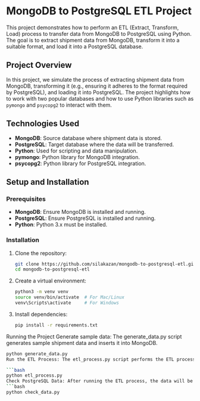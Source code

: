 # MongoDB to PostgreSQL ETL Project

This project demonstrates how to perform an ETL (Extract, Transform, Load) process to transfer data from MongoDB to PostgreSQL using Python. The goal is to extract shipment data from MongoDB, transform it into a suitable format, and load it into a PostgreSQL database.

## Project Overview

In this project, we simulate the process of extracting shipment data from MongoDB, transforming it (e.g., ensuring it adheres to the format required by PostgreSQL), and loading it into PostgreSQL. The project highlights how to work with two popular databases and how to use Python libraries such as `pymongo` and `psycopg2` to interact with them.

## Technologies Used
- **MongoDB**: Source database where shipment data is stored.
- **PostgreSQL**: Target database where the data will be transferred.
- **Python**: Used for scripting and data manipulation.
- **pymongo**: Python library for MongoDB integration.
- **psycopg2**: Python library for PostgreSQL integration.

## Setup and Installation

### Prerequisites

- **MongoDB**: Ensure MongoDB is installed and running.
- **PostgreSQL**: Ensure PostgreSQL is installed and running.
- **Python**: Python 3.x must be installed.

### Installation

1. Clone the repository:
   ```bash
   git clone https://github.com/silakazan/mongodb-to-postgresql-etl.git
   cd mongodb-to-postgresql-etl
2. Create a virtual environment:
   ```bash
   python3 -m venv venv
   source venv/bin/activate  # For Mac/Linux
   venv\Scripts\activate     # For Windows
2. Install dependencies:
   ```bash
   pip install -r requirements.txt
Running the Project
Generate sample data: The generate_data.py script generates sample shipment data and inserts it into MongoDB.

   ```bash
   python generate_data.py
Run the ETL Process: The etl_process.py script performs the ETL process: extracting data from MongoDB, transforming it, and loading it into PostgreSQL.

   ```bash
   python etl_process.py
Check PostgreSQL Data: After running the ETL process, the data will be transferred to PostgreSQL. You can verify the data using a PostgreSQL client or by running the following command in the script:
   ```bash
   python check_data.py


